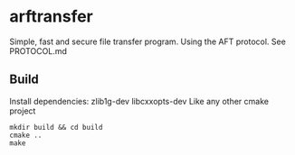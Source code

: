# arftransfer
Simple, fast and secure file transfer program.
Using the AFT protocol. See PROTOCOL.md

## Build
Install dependencies: zlib1g-dev libcxxopts-dev
Like any other cmake project
```
mkdir build && cd build
cmake ..
make
```
